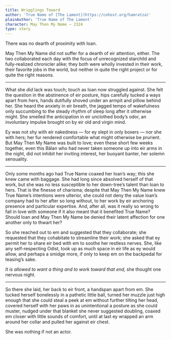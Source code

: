 ```yaml
---
title: Wrigglings Toward
author: 'True Name of [The Lament](https://cohost.org/hamratza)'
plainAuthor: 'True Name of The Lament'
character: May Then My Name — 2324
type: story
---
```


There was no dearth of proximity with Ioan.

May Then My Name did not suffer for a dearth of eir attention, either. The two collaborated each day with the focus of unrecognized starchild and fully-realized chronicler alike; they both were wholly invested in their work, their favorite jobs in the world, but neither in quite the right project or for quite the right reasons.

-----

What she *did* lack was touch; touch as Ioan now struggled against. She felt the question in the abstinence of eir posture, hips carefully tucked a ways apart from hers, hands dutifully shoved under an armpit and pillow behind her. She heard the anxiety in eir breath, the jagged tempo of wakefulness only succumbing to the steady rhythm of sleep long after it otherwise might. She smelled the anticipation in eir unclothed body’s odor, an involuntary impulse brought on by eir old and virgin mind.

Ey was not shy with eir nakedness — for ey slept in only boxers — nor she with hers; her fur rendered comfortable what might otherwise be prurient. But May Then My Name was built to love; even these short few weeks together, even this Bălan who had never taken someone up into eir arms in the night, did not inhibit her inviting interest, her buoyant banter, her solemn sensuality.

-----

Only some months ago had True Name coaxed her Ioan’s way; this she knew came with baggage. She had long since absolved herself of that work, but she was no less susceptible to her down-tree’s talent than Ioan to hers. That is the finesse of charisma; despite that May Then My Name knew True Name’s intentions were ulterior, she could not deny the value Ioan’s company had to her after so long without, to her work by eir anchoring presence and particular expertise. And, after all, was it really so wrong to fall in love with someone if it also meant that it benefited True Name? Should Ioan and May Then My Name be denied their latent affection for one another only to thwart her?

So she reached out to em and suggested that they collaborate; she requested that they cohabitate to streamline their work; she asked that ey permit her to share eir bed with em to soothe her restless nerves. She, like any self-respecting Odist, took up as much space in eir life as ey would allow, and perhaps a smidge more, if only to keep em on the backpedal for teasing’s sake.

*It is allowed to want a thing and to work toward that end,* she thought one nervous night.

-----

So there she laid, her back to eir front, a handspan apart from em. She tucked herself bonelessly in a pathetic little ball, turned her muzzle just high enough that she could steal a peek at em without further tilting her head, covered herself with her paws in as unintentional a posture as she could muster, nudged under that blanket she never suggested doubling, coaxed em closer with little sounds of comfort, until at last ey wrapped an arm around her collar and pulled her against eir chest.

She was nothing if not an actor.


